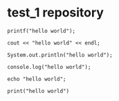 # test_1 repository
```
printf("hello world");
```
```
cout << "hello world" << endl;
```
```
System.out.println("hello world");
```
```
console.log("hello world");
```
```
echo "hello world";
```
```
print("hello world")
```